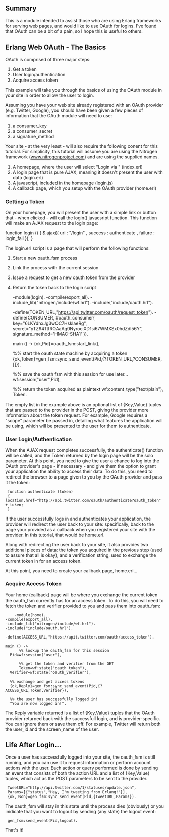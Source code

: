 ## Summary

This is a module intended to assist those who are using Erlang frameworks for serving web pages, and would like to use OAuth for logins. I've found that OAuth can be a bit of a pain, so I hope this is useful to others.


## Erlang Web OAuth - The Basics

OAuth is comprised of three major steps:

1. Get a token
2. User login/authentication
3. Acquire access token

This example will take you through the basics of using the OAuth module in your site in order to allow the user to login. 

Assuming you have your web site already registered with an OAuth provider (e.g. Twitter, Google), you should have been given a few pieces of information that the OAuth module will need to use:

1. a consumer_key
2. a consumer_secret
3. a signature_method

Your site - at the very least - will also require the following conent for this tutorial. For simplicity, this tutorial will assume you are using the Nitrogen framework (www.nitrogenproject.com) and are using the supplied names.

1. A homepage, where the user will select "Login via <provider>" (index.erl)
2. A login page that is pure AJAX, meaning it doesn't present the user with data (login.erl)
3. A javascript, included in the homepage (login.js)
4. A callback page, which you setup with the OAuth provider (home.erl)


### Getting a Token

On your homepage, you will present the user with a simple link or button that - when clicked - will call the login() javacsript function. This function will make an AJAX request to the login page:

   function login ()
   {
	 $.ajax({ url : "/login"
         	, success : authenticate
           	, failure : login_fail
         });
   }

The login.erl script is a page that will perform the following functions:

1. Start a new oauth_fsm process
2. Link the process with the current session
3. Issue a request to get a new oauth token from the provider
4. Return the token back to the login script

	-module(login).
	-compile(export_all).
	-include_lib("nitrogen/include/wf.hrl").
	-include("include/oauth.hrl").

	-define(TOKEN_URL,"https://api.twitter.com/oauth/request_token").
	-define(CONSUMER,
	        #oauth_consumer{
		  key="6LKYdhxJg3wOC7HskIaeRg",
		  secret="yTZ94TtfROAaAq0NyrociXD1si67WMXSx0hdZdl56Y",
		  signature_method='HMAC-SHA1'
		}).

	main () ->
	  {ok,Pid}=oauth_fsm:start_link(),

	  %% start the oauth state machine by acquiring a token
	  {ok,Token}=gen_fsm:sync_send_event(Pid,{?TOKEN_URL,?CONSUMER,[]}),

	  %% save the oauth fsm with this session for use later...
	  wf:session("user",Pid),

	  %% return the token acquired as plaintext
	  wf:content_type("text/plain"),
	  Token.

The empty list in the example above is an optional list of {Key,Value} tuples that are passed to the provider in the POST, giving the provider more information about the token request. For example, Google requires a "scope" parameter be passed in, detailing what features the application will be using, which will be presented to the user for them to authenticate.


### User Login/Authentication

When the AJAX request completes successfully, the authenticate() function will be called, and the Token returned by the login page will be the solo parameter. At this point, you need to give the user a chance to log into the OAuth provider's page - if necessary - and give them the option to grant your application the ability to access their data. To do this, you need to redirect the browser to a page given to you by the OAuth provider and pass it the token:

     function authenticate (token)
     {
	location.href="http://api.twitter.com/oauth/authenticate?oauth_token" + token;
     }

If the user successfully logs in and authenticates your application, the provider will redirect the user back to your site: specifically, back to the page your provided as a callback when you registered your site with the provider. In this tutorial, that would be home.erl.

Along with redirecting the user back to your site, it also provides two additional pieces of data: the token you acquired in the previous step (used to assure that all is okay), and a verification string, used to exchange the current token in for an access token.

At this point, you need to create your callback page, home.erl...


### Acquire Access Token

Your home (callback) page will be where you exchange the current token the oauth_fsm currently has for an access token. To do this, you will need to fetch the token and verifier provided to you and pass them into oauth_fsm:

        -module(home).
	-compile(export_all).
	-include_lib("nitrogen/include/wf.hrl").
	-include("include/oauth.hrl").

	-define(ACCESS_URL,"https://apit.twitter.com/oauth/access_token").

	main () ->
          %% lookup the oauth_fsm for this session
	  Pid=wf:session("user"),

          %% get the token and verifier from the GET
          Token=wf:state("oauth_token"),
	  Verifier=wf:state("oauth_verifier"),

	  %% exchange and get access tokens
	  {ok,Reply}=gen_fsm:sync_send_event(Pid,{?ACCESS_URL,Token,Verifier}),

	  %% the user has successfully logged in!
 	  "You are now logged in!".

The Reply variable returned is a list of {Key,Value} tuples that the OAuth provider returned back with the successfull login, and is provider-specific. You can ignore them or save them off. For example, Twitter will return both the user_id and the screen_name of the user.


## Life After Login...

Once a user has successfully logged into your site, the oauth_fsm is still running, and you can use it to request information or perform account actions with the user. Each action or query performed is done by sending an event that consists of both the action URL and a list of {Key,Value} tuples, which act as the POST parameters to be sent to the provider.

     TweetURL="http://api.twitter.com/1/statuses/update.json",
     Params=[{"status","Hey, I'm tweeting from Erlang!"}],
     {ok,Json}=gen_fsm:sync_send_event(Pid,{TweetURL,Params}).

The oauth_fsm will stay in this state until the process dies (obviously) or you inidicate that you want to logout by sending (any state) the logout event:

     gen_fsm:send_event(Pid,logout).


That's it!